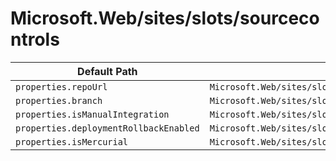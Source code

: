 # Microsoft.Web/sites/slots/sourcecontrols

| Default Path | Alias |
|---|---|
| `properties.repoUrl` | `Microsoft.Web/sites/slots/sourcecontrols/web.repoUrl` |
| `properties.branch` | `Microsoft.Web/sites/slots/sourcecontrols/web.branch` |
| `properties.isManualIntegration` | `Microsoft.Web/sites/slots/sourcecontrols/web.isManualIntegration` |
| `properties.deploymentRollbackEnabled` | `Microsoft.Web/sites/slots/sourcecontrols/web.deploymentRollbackEnabled` |
| `properties.isMercurial` | `Microsoft.Web/sites/slots/sourcecontrols/web.isMercurial` |

